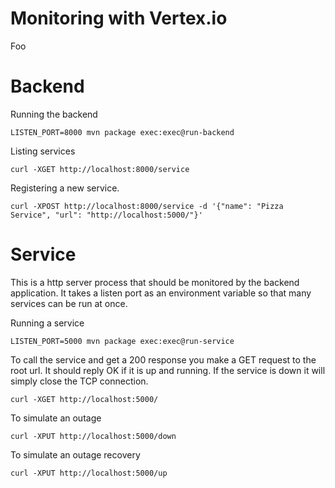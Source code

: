 # Monitoring with Vertex.io
Foo


# Backend

Running the backend

```
LISTEN_PORT=8000 mvn package exec:exec@run-backend
```

Listing services

```
curl -XGET http://localhost:8000/service
```

Registering a new service.

```
curl -XPOST http://localhost:8000/service -d '{"name": "Pizza Service", "url": "http://localhost:5000/"}'
```

# Service
This is a http server process that should be monitored by the backend application. It takes a listen port as an environment variable so that many services can be run at once.

Running a service

```
LISTEN_PORT=5000 mvn package exec:exec@run-service
```

To call the service and get a 200 response you make a GET request to the root url. It should reply OK if it is up and running. If the service is down it will simply close the TCP connection.

```
curl -XGET http://localhost:5000/
```

To simulate an outage

```
curl -XPUT http://localhost:5000/down
```

To simulate an outage recovery

```
curl -XPUT http://localhost:5000/up
```
